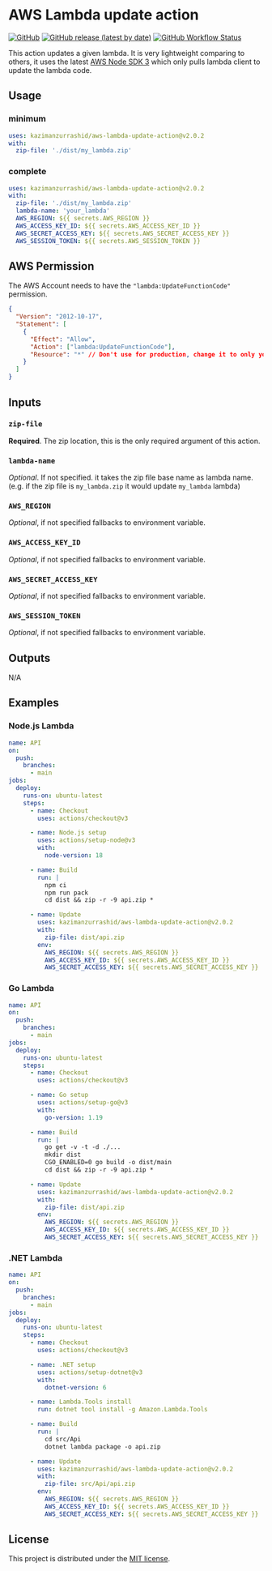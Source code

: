# AWS Lambda update action

[![GitHub](https://img.shields.io/github/license/kazimanzurrashid/aws-lambda-update-action)](https://opensource.org/licenses/MIT)
[![GitHub release (latest by date)](https://img.shields.io/github/v/release/kazimanzurrashid/aws-lambda-update-action)](https://github.com/kazimanzurrashid/aws-lambda-update-action/releases)
[![GitHub Workflow Status](https://img.shields.io/github/actions/workflow/status/kazimanzurrashid/aws-lambda-update-action/ci.yml)](https://github.com/kazimanzurrashid/aws-lambda-update-action/actions)

This action updates a given lambda. It is very lightweight comparing to others, it uses the latest [AWS Node SDK 3](https://github.com/aws/aws-sdk-js-v3) which
only pulls lambda client to update the lambda code.

## Usage

### minimum

```yaml
uses: kazimanzurrashid/aws-lambda-update-action@v2.0.2
with:
  zip-file: './dist/my_lambda.zip'
```

### complete

```yaml
uses: kazimanzurrashid/aws-lambda-update-action@v2.0.2
with:
  zip-file: './dist/my_lambda.zip'
  lambda-name: 'your_lambda'
  AWS_REGION: ${{ secrets.AWS_REGION }}
  AWS_ACCESS_KEY_ID: ${{ secrets.AWS_ACCESS_KEY_ID }}
  AWS_SECRET_ACCESS_KEY: ${{ secrets.AWS_SECRET_ACCESS_KEY }}
  AWS_SESSION_TOKEN: ${{ secrets.AWS_SESSION_TOKEN }} 
```

## AWS Permission

The AWS Account needs to have the `"lambda:UpdateFunctionCode"` permission.

```json
{
  "Version": "2012-10-17",
  "Statement": [
    {
      "Effect": "Allow",
      "Action": ["lambda:UpdateFunctionCode"],
      "Resource": "*" // Don't use for production, change it to only your lambda name
    }
  ]
}
```

## Inputs

### `zip-file`

**Required**. The zip location, this is the only required argument of this action.

### `lambda-name`

_Optional_. If not specified. it takes the zip file base name as lambda name. (e.g. if the zip file is `my_lambda.zip` it would update `my_lambda` lambda)

### `AWS_REGION`

_Optional_, if not specified fallbacks to environment variable.

### `AWS_ACCESS_KEY_ID`

_Optional_, if not specified fallbacks to environment variable.

### `AWS_SECRET_ACCESS_KEY`

_Optional_, if not specified fallbacks to environment variable.

### `AWS_SESSION_TOKEN`

_Optional_, if not specified fallbacks to environment variable.

## Outputs

N/A

## Examples

### Node.js Lambda

```yaml
name: API
on:
  push:
    branches:
      - main
jobs:
  deploy:
    runs-on: ubuntu-latest
    steps:
      - name: Checkout
        uses: actions/checkout@v3

      - name: Node.js setup
        uses: actions/setup-node@v3
        with:
          node-version: 18

      - name: Build
        run: |
          npm ci
          npm run pack
          cd dist && zip -r -9 api.zip *

      - name: Update
        uses: kazimanzurrashid/aws-lambda-update-action@v2.0.2
        with:
          zip-file: dist/api.zip
        env:
          AWS_REGION: ${{ secrets.AWS_REGION }}
          AWS_ACCESS_KEY_ID: ${{ secrets.AWS_ACCESS_KEY_ID }}
          AWS_SECRET_ACCESS_KEY: ${{ secrets.AWS_SECRET_ACCESS_KEY }}
```

### Go Lambda

```yaml
name: API
on:
  push:
    branches:
      - main
jobs:
  deploy:
    runs-on: ubuntu-latest
    steps:
      - name: Checkout
        uses: actions/checkout@v3

      - name: Go setup
        uses: actions/setup-go@v3
        with:
          go-version: 1.19

      - name: Build
        run: |
          go get -v -t -d ./...
          mkdir dist
          CGO_ENABLED=0 go build -o dist/main
          cd dist && zip -r -9 api.zip *

      - name: Update
        uses: kazimanzurrashid/aws-lambda-update-action@v2.0.2
        with:
          zip-file: dist/api.zip
        env:
          AWS_REGION: ${{ secrets.AWS_REGION }}
          AWS_ACCESS_KEY_ID: ${{ secrets.AWS_ACCESS_KEY_ID }}
          AWS_SECRET_ACCESS_KEY: ${{ secrets.AWS_SECRET_ACCESS_KEY }}
```

### .NET Lambda

```yaml
name: API
on:
  push:
    branches:
      - main
jobs:
  deploy:
    runs-on: ubuntu-latest
    steps:
      - name: Checkout
        uses: actions/checkout@v3

      - name: .NET setup
        uses: actions/setup-dotnet@v3
        with:
          dotnet-version: 6

      - name: Lambda.Tools install
        run: dotnet tool install -g Amazon.Lambda.Tools

      - name: Build
        run: |
          cd src/Api
          dotnet lambda package -o api.zip

      - name: Update
        uses: kazimanzurrashid/aws-lambda-update-action@v2.0.2
        with:
          zip-file: src/Api/api.zip
        env:
          AWS_REGION: ${{ secrets.AWS_REGION }}
          AWS_ACCESS_KEY_ID: ${{ secrets.AWS_ACCESS_KEY_ID }}
          AWS_SECRET_ACCESS_KEY: ${{ secrets.AWS_SECRET_ACCESS_KEY }}
```

## License

This project is distributed under the [MIT license](LICENSE).
